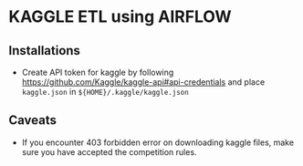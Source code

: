 # KAGGLE ETL using AIRFLOW

## Installations
- Create API token for kaggle by following https://github.com/Kaggle/kaggle-api#api-credentials and place `kaggle.json`
in `${HOME}/.kaggle/kaggle.json`

## Caveats 
- If you encounter 403 forbidden error on downloading kaggle files, make sure you have accepted the competition rules. 